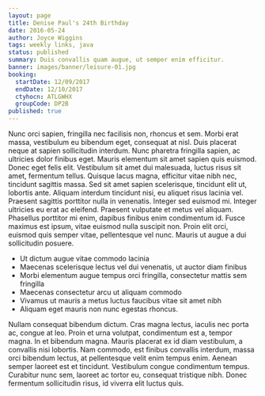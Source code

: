 ```yaml
---
layout: page
title: Denise Paul's 24th Birthday
date: 2016-05-24
author: Joyce Wiggins
tags: weekly links, java
status: published
summary: Duis convallis quam augue, ut semper enim efficitur.
banner: images/banner/leisure-01.jpg
booking:
  startDate: 12/09/2017
  endDate: 12/10/2017
  ctyhocn: ATLGWHX
  groupCode: DP2B
published: true
---
```

Nunc orci sapien, fringilla nec facilisis non, rhoncus et sem. Morbi erat massa, vestibulum eu bibendum eget, consequat at nisl. Duis placerat neque at sapien sollicitudin interdum. Nunc pharetra fringilla sapien, ac ultricies dolor finibus eget. Mauris elementum sit amet sapien quis euismod. Donec eget felis elit. Vestibulum sit amet dui malesuada, luctus risus sit amet, fermentum tellus. Quisque lacus magna, efficitur vitae nibh nec, tincidunt sagittis massa. Sed sit amet sapien scelerisque, tincidunt elit ut, lobortis ante. Aliquam interdum tincidunt nisi, eu aliquet risus lacinia vel. Praesent sagittis porttitor nulla in venenatis.
Integer sed euismod mi. Integer ultricies eu erat ac eleifend. Praesent vulputate et metus vel aliquam. Phasellus porttitor mi enim, dapibus finibus enim condimentum id. Fusce maximus est ipsum, vitae euismod nulla suscipit non. Proin elit orci, euismod quis semper vitae, pellentesque vel nunc. Mauris ut augue a dui sollicitudin posuere.

* Ut dictum augue vitae commodo lacinia
* Maecenas scelerisque lectus vel dui venenatis, ut auctor diam finibus
* Morbi elementum augue tempus orci fringilla, consectetur mattis sem fringilla
* Maecenas consectetur arcu ut aliquam commodo
* Vivamus ut mauris a metus luctus faucibus vitae sit amet nibh
* Aliquam eget mauris non nunc egestas rhoncus.

Nullam consequat bibendum dictum. Cras magna lectus, iaculis nec porta ac, congue at leo. Proin et urna volutpat, condimentum est a, tempor magna. In et bibendum magna. Mauris placerat ex id diam vestibulum, a convallis nisi lobortis. Nam commodo, est finibus convallis interdum, massa orci bibendum lectus, at pellentesque velit enim tempus enim. Aenean semper laoreet est et tincidunt. Vestibulum congue condimentum tempus. Curabitur nunc sem, laoreet ac tortor eu, consequat tristique nibh. Donec fermentum sollicitudin risus, id viverra elit luctus quis.
